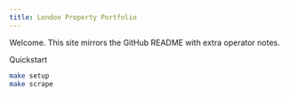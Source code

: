```yaml
---
title: London Property Portfolio
---
```


Welcome. This site mirrors the GitHub README with extra operator notes.

Quickstart
```bash
make setup
make scrape
```


